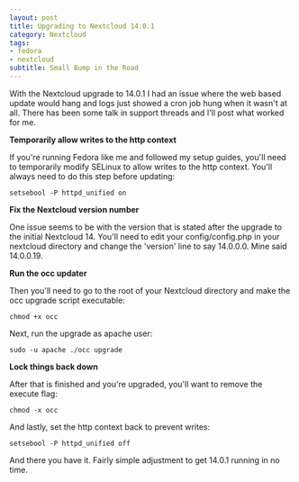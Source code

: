 ```yaml
---
layout: post
title: Upgrading to Nextcloud 14.0.1
category: Nextcloud
tags:
- fedora
- nextcloud
subtitle: Small Bump in the Road
---
```


With the Nextcloud upgrade to 14.0.1 I had an issue where the web based update would hang and logs just showed a cron job hung when it wasn't at all. There has been some talk in support threads and I'll post what worked for me.

**Temporarily allow writes to the http context**

If you're running Fedora like me and followed my setup guides, you'll need to temporarily modify SELinux to allow writes to the http context. You'll always need to do this step before updating:

`setsebool -P httpd_unified on`

**Fix the Nextcloud version number**

One issue seems to be with the version that is stated after the upgrade to the initial Nextcloud 14. You'll need to edit your config/config.php in your nextcloud directory and change the 'version' line to say 14.0.0.0. Mine said 14.0.0.19. 

**Run the occ updater**

Then you'll need to go to the root of your Nextcloud directory and make the occ upgrade script executable:

`chmod +x occ`

Next, run the upgrade as apache user:

`sudo -u apache ./occ upgrade`

**Lock things back down**

After that is finished and you're upgraded, you'll want to remove the execute flag:

`chmod -x occ`

And lastly, set the http context back to prevent writes:

`setsebool -P httpd_unified off`

And there you have it. Fairly simple adjustment to get 14.0.1 running in no time.

